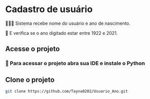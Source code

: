 # Cadastro de usuário 

👨🏻‍💻 Sistema recebe nome do usuário e ano de nascimento.

🔢 E verifica se o ano digitado estar entre 1922 e 2021.

## Acesse o projeto

<h3> 🔹 Para acessar o projeto abra sua IDE e instale o Python</h3>

## Clone o projeto

```bash
git clone https://github.com/Tayna0202/Usuario_Ano.git
```

